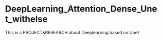 # DeepLearning_Attention_Dense_Unet_withelse
This is a PROJECT&RESEARCH about Deeplearning based on Unet
